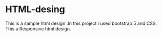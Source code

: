 # HTML-desing
This is a sample html design .In this project i used bootstrap 5 and CSS. This a Responsive html design.
